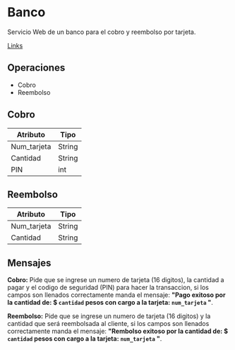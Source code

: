 # Banco

Servicio Web de un banco para el cobro y reembolso por tarjeta. 

[Links](http://3.87.203.171:8080/banco.wsdl)

## Operaciones

- Cobro
- Reembolso

## Cobro 

Atributo  | Tipo
------------- | -------------
Num_tarjeta  | String
Cantidad  | String
PIN | int

## Reembolso

Atributo  | Tipo
------------- | -------------
Num_tarjeta  | String
Cantidad  | String

## Mensajes 

**Cobro:** Pide que se ingrese un numero de tarjeta (16 digitos), la cantidad a pagar y el codigo de seguridad (PIN) para hacer la transaccion, si los campos son llenados correctamente manda el mensaje: **"Pago exitoso por la cantidad de: $ `cantidad` pesos  con cargo a la tarjeta: `num_tarjeta` "**.

**Reembolso:** Pide que se ingrese un numero de tarjeta (16 digitos) y la cantidad que será reembolsada al cliente, si los campos son llenados correctamente manda el mensaje: **"Rembolso exitoso por la cantidad de: $ `cantidad` pesos  con cargo a la tarjeta: `num_tarjeta` "**.

